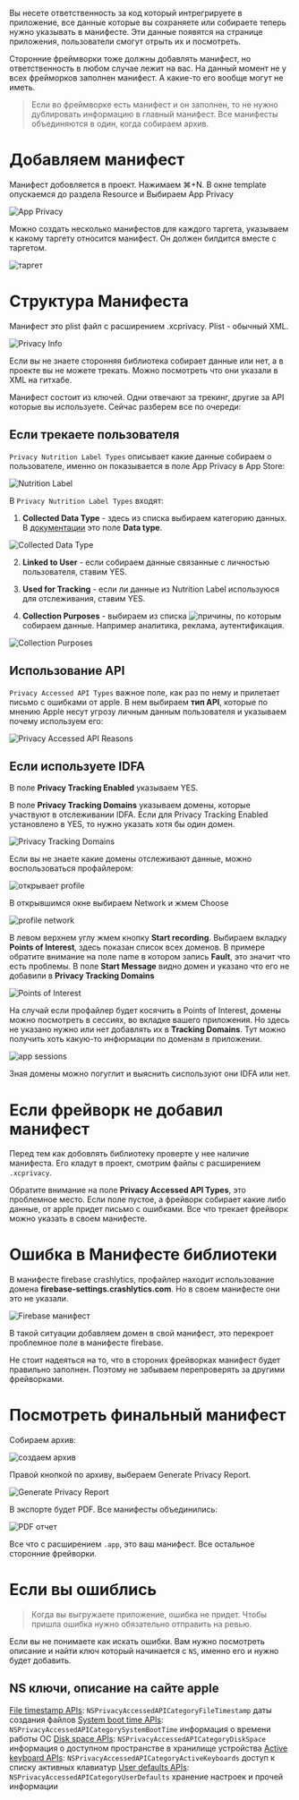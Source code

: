 Вы несете ответственность за код который интрегрируете в приложение, все данные которые вы сохраняете или собираете теперь нужно указывать в манифесте. Эти данные появятся на странице приложения, пользователи смогут отрыть их и посмотреть. 

Сторонние фреймворки тоже должны добавлять манифест, но ответственность в любом случае лежит на вас. На данный момент не у всех фрейморков заполнен манифест. А какие-то его вообще могут не иметь.

> Если во фреймворке есть манифест и он заполнен, то не нужно дублировать информацию в главный манифест. Все манифесты объединяются в один, когда собираем архив.


# Добавляем манифест

Манифест добовляется в проект. Нажимаем ⌘+N. В окне template опускаемся до раздела Resource и Выбираем App Privacy

![App Privacy](https://cdn.sparrowcode.io/tutorials/privacy-manifest/app-privacy.png)

Можно создать несколько манифестов для каждого таргета, указываем к какому таргету относится манифест. Он должен билдится вместе с таргетом.

![таргет](https://cdn.sparrowcode.io/tutorials/privacy-manifest/enable-target.png)

# Структура Манифеста

Манифест это plist файл с расширением .xcprivacy. Plist - обычный XML.

![Privacy Info](https://cdn.sparrowcode.io/tutorials/privacy-manifest/base-app-manifest.png)

Если вы не знаете сторонняя библиотека собирает данные или нет, а в проекте вы не можете трекать. Можно посмотреть что они указали в XML на гитхабе.

Манифест состоит из ключей. Одни отвечают за трекинг, другие за API которые вы используете. Сейчас разберем все по очереди:

## Если трекаете пользователя

`Privacy Nutrition Label Types` описывает какие данные собираем о пользователе, именно он показывается в поле App Privacy в App Store:

![Nutrition Label](https://cdn.sparrowcode.io/tutorials/privacy-manifest/nutrition-label-app-store.png)

В `Privacy Nutrition Label Types` входят:

1. **Collected Data Type** - здесь из списка выбираем категорию данных. В [документации](https://developer.apple.com/documentation/bundleresources/privacy_manifest_files/describing_data_use_in_privacy_manifests#4250555) это поле **Data type**.

![Collected Data Type](https://cdn.sparrowcode.io/tutorials/privacy-manifest/collected-data-type.png)

2. **Linked to User** - если собираем данные связанные с личностью пользователя, ставим YES.

3. **Used for Tracking** - если ли данные из Nutrition Label используюся для отслеживания, ставим YES.

4. **Collection Purposes** - выбираем из списка ![причины](https://developer.apple.com/documentation/bundleresources/privacy_manifest_files/describing_data_use_in_privacy_manifests#4250556), по которым собираем данные. Например аналитика, реклама, аутентификация.

![Collection Purposes](https://cdn.sparrowcode.io/tutorials/privacy-manifest/collection-purposes.png)

## Использование API

`Privacy Accessed API Types` важное поле, как раз по нему и прилетает письмо с ошибками от apple. В нем выбираем **тип АРІ**, которые по мнению Apple несут угрозу личным данным пользователя и указываем почему используем его:

![Privacy Accessed API Reasons](https://cdn.sparrowcode.io/tutorials/privacy-manifest/privacy-accessed-api-reasons.png)

## Если используете IDFA

В поле **Privacy Tracking Enabled** указываем YES.

В поле **Privacy Tracking Domains** указываем домены, которые участвуют в отслеживании IDFA. Если для Privacy Tracking Enabled установлено в YES, то нужно указать хотя бы один домен.

![Privacy Tracking Domains](https://cdn.sparrowcode.io/tutorials/privacy-manifest/tracking-enabled-tracking-domains.png)

Если вы не знаете какие домены отслеживают данные, можно воспользоваться профайлером:

![открывает profile](https://cdn.sparrowcode.io/tutorials/privacy-manifest/open-profile.png)

В открывшимся окне выбираем Network и жмем Choose

![profile network](https://cdn.sparrowcode.io/tutorials/privacy-manifest/profile-network.png)

В левом верхнем углу жмем кнопку **Start recording**. Выбираем вкладку **Points of Interest**, здесь показан список всех доменов. В примере обратите внимание на поле name в котором запись **Fault**, это значит что есть проблемы. В поле **Start Message** видно домен и указано что его не добавили в **Privacy Tracking Domains**

![Points of Interest](https://cdn.sparrowcode.io/tutorials/privacy-manifest/points-of-interest.png)

На случай если профайлер будет косячить в Points of Interest, домены можно посмотреть в сессиях, во вкладке вашего приложения. Но здесь не указано нужно или нет добавлять их в **Tracking Domains**. Тут можно получить хоть какую-то инфюрмации по доменам в приложении.

![app sessions](https://cdn.sparrowcode.io/tutorials/privacy-manifest/app-sessions.png)

Зная домены можно погуглит и выяснить сиспользуют они IDFA или нет.

# Если фрейворк не добавил манифест

Перед тем как добовлять библиотеку проверте у нее наличие манифеста. Его кладут в проект, смотрим файлы с расширением `.xcprivacy`. 

Обратите внимание на поле **Privacy Accessed API Types**, это проблемное место. Если поле пустое, а фрейворк собирает какие либо данные, от apple придет письмо с ошибками. Все что трекает фрейворк можно указать в своем манифесте.

# Ошибка в Манифесте библиотеки

В манифесте firebase crashlytics, профайлер находит использование домена **firebase-settings.crashlytics.com**. Но в своем манифесте они это не указали.

![Firebase манифест](https://cdn.sparrowcode.io/tutorials/privacy-manifest/firebase-manifest.png)

В такой ситуации добавляем домен в свой манифест, это перекроет проблемное поле в манифесте firebase. 

Не стоит надеяться на то, что в стороних фрейворках манифест будет правильно заполнен. Поэтому не забываем перепроверять за другими фрейворками.

# Посмотреть финальный манифест

Собираем архив:

![создаем архив](https://cdn.sparrowcode.io/tutorials/privacy-manifest/create-archive.png)

Правой кнопкой по архиву, выбераем Generate Privacy Report.

![Generate Privacy Report](https://cdn.sparrowcode.io/tutorials/privacy-manifest/generate-privacy-report.png)

В экспорте будет PDF. Все манифесты объединились:

![PDF отчет](https://cdn.sparrowcode.io/tutorials/privacy-manifest/pdf-report.png)

Все что с расширением `.app`, это ваш манифест. Все остальное сторонние фрейворки.



# Если вы ошиблись

>Когда вы выгружаете приложение, ошибка не придет. Чтобы пришла ошибка нужно обязательно отправить на ревью.

Если вы не понимаете как искать ошибки. Вам нужно посмотреть описание и найти ключ который начинается с `NS`, именно его и нужно будет добавить.

## NS ключи, описание на сайте apple

[File timestamp APIs](https://developer.apple.com/documentation/bundleresources/privacy_manifest_files/describing_use_of_required_reason_api#4278393): `NSPrivacyAccessedAPICategoryFileTimestamp`  даты создания файлов
[System boot time APIs](https://developer.apple.com/documentation/bundleresources/privacy_manifest_files/describing_use_of_required_reason_api#4278394): `NSPrivacyAccessedAPICategorySystemBootTime` информация о времени работы ОС
[Disk space APIs](https://developer.apple.com/documentation/bundleresources/privacy_manifest_files/describing_use_of_required_reason_api#4278397): `NSPrivacyAccessedAPICategoryDiskSpace` информация о доступном пространстве в хранилище устройства
[Active keyboard APIs](https://developer.apple.com/documentation/bundleresources/privacy_manifest_files/describing_use_of_required_reason_api#4278400): `NSPrivacyAccessedAPICategoryActiveKeyboards` доступ к списку активных клавиатур
[User defaults APIs](https://developer.apple.com/documentation/bundleresources/privacy_manifest_files/describing_use_of_required_reason_api#4278401): `NSPrivacyAccessedAPICategoryUserDefaults` хранение настроек и прочей информации